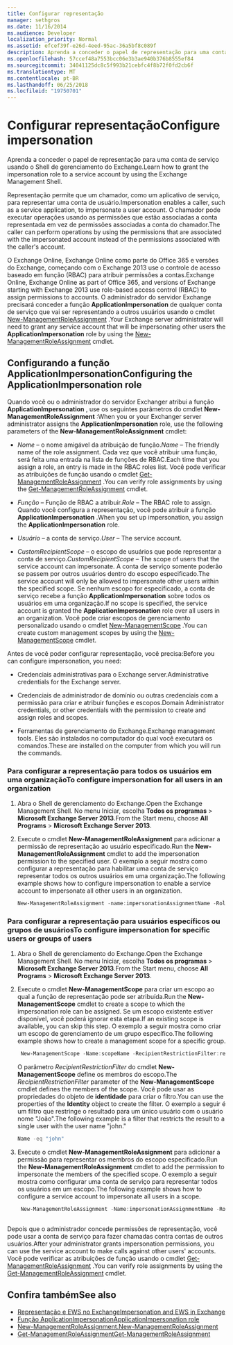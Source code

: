 ```yaml
---
title: Configurar representação
manager: sethgros
ms.date: 11/16/2014
ms.audience: Developer
localization_priority: Normal
ms.assetid: efcef39f-e26d-4eed-95ac-36a5bf8c089f
description: Aprenda a conceder o papel de representação para uma conta de serviço usando o Shell de gerenciamento do Exchange.
ms.openlocfilehash: 57ccef48a7553bcc06e3b3ae940b376b8555ef84
ms.sourcegitcommit: 34041125dc8c5f993b21cebfc4f8b72f0fd2cb6f
ms.translationtype: MT
ms.contentlocale: pt-BR
ms.lasthandoff: 06/25/2018
ms.locfileid: "19750701"
---
```

# <a name="configure-impersonation"></a><span data-ttu-id="9ad08-103">Configurar representação</span><span class="sxs-lookup"><span data-stu-id="9ad08-103">Configure impersonation</span></span>

<span data-ttu-id="9ad08-104">Aprenda a conceder o papel de representação para uma conta de serviço usando o Shell de gerenciamento do Exchange.</span><span class="sxs-lookup"><span data-stu-id="9ad08-104">Learn how to grant the impersonation role to a service account by using the Exchange Management Shell.</span></span> 
  
<span data-ttu-id="9ad08-105">Representação permite que um chamador, como um aplicativo de serviço, para representar uma conta de usuário.</span><span class="sxs-lookup"><span data-stu-id="9ad08-105">Impersonation enables a caller, such as a service application, to impersonate a user account.</span></span> <span data-ttu-id="9ad08-106">O chamador pode executar operações usando as permissões que estão associadas a conta representada em vez de permissões associadas a conta do chamador.</span><span class="sxs-lookup"><span data-stu-id="9ad08-106">The caller can perform operations by using the permissions that are associated with the impersonated account instead of the permissions associated with the caller's account.</span></span>
  
<span data-ttu-id="9ad08-107">O Exchange Online, Exchange Online como parte do Office 365 e versões do Exchange, começando com o Exchange 2013 use o controle de acesso baseado em função (RBAC) para atribuir permissões a contas.</span><span class="sxs-lookup"><span data-stu-id="9ad08-107">Exchange Online, Exchange Online as part of Office 365, and versions of Exchange starting with Exchange 2013 use role-based access control (RBAC) to assign permissions to accounts.</span></span> <span data-ttu-id="9ad08-108">O administrador do servidor Exchange precisará conceder a função **ApplicationImpersonation** de qualquer conta de serviço que vai ser representando a outros usuários usando o cmdlet [New-ManagementRoleAssignment](http://msdn.microsoft.com/library/34d4f2e3-f2c5-49e1-a6a9-1366da65a78c.aspx) .</span><span class="sxs-lookup"><span data-stu-id="9ad08-108">Your Exchange server administrator will need to grant any service account that will be impersonating other users the **ApplicationImpersonation** role by using the [New-ManagementRoleAssignment](http://msdn.microsoft.com/library/34d4f2e3-f2c5-49e1-a6a9-1366da65a78c.aspx) cmdlet.</span></span> 
  
## <a name="configuring-the-applicationimpersonation-role"></a><span data-ttu-id="9ad08-109">Configurando a função ApplicationImpersonation</span><span class="sxs-lookup"><span data-stu-id="9ad08-109">Configuring the ApplicationImpersonation role</span></span>

<span data-ttu-id="9ad08-110">Quando você ou o administrador do servidor Exchanger atribui a função **ApplicationImpersonation** , use os seguintes parâmetros do cmdlet **New-ManagementRoleAssignment** :</span><span class="sxs-lookup"><span data-stu-id="9ad08-110">When you or your Exchanger server administrator assigns the **ApplicationImpersonation** role, use the following parameters of the **New-ManagementRoleAssignment** cmdlet:</span></span> 
  
-  <span data-ttu-id="9ad08-111">_Nome_ &ndash; o nome amigável da atribuição de função.</span><span class="sxs-lookup"><span data-stu-id="9ad08-111">_Name_ &ndash; The friendly name of the role assignment.</span></span> <span data-ttu-id="9ad08-112">Cada vez que você atribuir uma função, será feita uma entrada na lista de funções de RBAC.</span><span class="sxs-lookup"><span data-stu-id="9ad08-112">Each time that you assign a role, an entry is made in the RBAC roles list.</span></span> <span data-ttu-id="9ad08-113">Você pode verificar as atribuições de função usando o cmdlet [Get-ManagementRoleAssignment](http://msdn.microsoft.com/library/a3a6ee46-061b-444a-8639-43a416309445.aspx) .</span><span class="sxs-lookup"><span data-stu-id="9ad08-113">You can verify role assignments by using the [Get-ManagementRoleAssignment](http://msdn.microsoft.com/library/a3a6ee46-061b-444a-8639-43a416309445.aspx) cmdlet.</span></span> 
    
-  <span data-ttu-id="9ad08-114">_Função_ &ndash; Função de RBAC a atribuir.</span><span class="sxs-lookup"><span data-stu-id="9ad08-114">_Role_ &ndash; The RBAC role to assign.</span></span> <span data-ttu-id="9ad08-115">Quando você configura a representação, você pode atribuir a função **ApplicationImpersonation** .</span><span class="sxs-lookup"><span data-stu-id="9ad08-115">When you set up impersonation, you assign the **ApplicationImpersonation** role.</span></span> 
    
-  <span data-ttu-id="9ad08-116">_Usuário_ &ndash; a conta de serviço.</span><span class="sxs-lookup"><span data-stu-id="9ad08-116">_User_ &ndash; The service account.</span></span> 
    
-  <span data-ttu-id="9ad08-117">_CustomRecipientScope_ &ndash; o escopo de usuários que pode representar a conta de serviço.</span><span class="sxs-lookup"><span data-stu-id="9ad08-117">_CustomRecipientScope_ &ndash; The scope of users that the service account can impersonate.</span></span> <span data-ttu-id="9ad08-118">A conta de serviço somente poderão se passem por outros usuários dentro do escopo especificado.</span><span class="sxs-lookup"><span data-stu-id="9ad08-118">The service account will only be allowed to impersonate other users within the specified scope.</span></span> <span data-ttu-id="9ad08-119">Se nenhum escopo for especificado, a conta de serviço recebe a função **ApplicationImpersonation** sobre todos os usuários em uma organização.</span><span class="sxs-lookup"><span data-stu-id="9ad08-119">If no scope is specified, the service account is granted the **ApplicationImpersonation** role over all users in an organization.</span></span> <span data-ttu-id="9ad08-120">Você pode criar escopos de gerenciamento personalizado usando o cmdlet [New-ManagementScope](http://msdn.microsoft.com/library/1ea1f474-69d6-48c0-9beb-bfa4442c5dab.aspx) .</span><span class="sxs-lookup"><span data-stu-id="9ad08-120">You can create custom management scopes by using the [New-ManagementScope](http://msdn.microsoft.com/library/1ea1f474-69d6-48c0-9beb-bfa4442c5dab.aspx) cmdlet.</span></span> 
    
<span data-ttu-id="9ad08-121">Antes de você poder configurar representação, você precisa:</span><span class="sxs-lookup"><span data-stu-id="9ad08-121">Before you can configure impersonation, you need:</span></span>
  
- <span data-ttu-id="9ad08-122">Credenciais administrativas para o Exchange server.</span><span class="sxs-lookup"><span data-stu-id="9ad08-122">Administrative credentials for the Exchange server.</span></span>
    
- <span data-ttu-id="9ad08-123">Credenciais de administrador de domínio ou outras credenciais com a permissão para criar e atribuir funções e escopos.</span><span class="sxs-lookup"><span data-stu-id="9ad08-123">Domain Administrator credentials, or other credentials with the permission to create and assign roles and scopes.</span></span>
    
- <span data-ttu-id="9ad08-124">Ferramentas de gerenciamento do Exchange.</span><span class="sxs-lookup"><span data-stu-id="9ad08-124">Exchange management tools.</span></span> <span data-ttu-id="9ad08-125">Eles são instalados no computador do qual você executará os comandos.</span><span class="sxs-lookup"><span data-stu-id="9ad08-125">These are installed on the computer from which you will run the commands.</span></span>
    
### <a name="to-configure-impersonation-for-all-users-in-an-organization"></a><span data-ttu-id="9ad08-126">Para configurar a representação para todos os usuários em uma organização</span><span class="sxs-lookup"><span data-stu-id="9ad08-126">To configure impersonation for all users in an organization</span></span>

1. <span data-ttu-id="9ad08-127">Abra o Shell de gerenciamento do Exchange.</span><span class="sxs-lookup"><span data-stu-id="9ad08-127">Open the Exchange Management Shell.</span></span> <span data-ttu-id="9ad08-128">No menu Iniciar, escolha **Todos os programas** > **Microsoft Exchange Server 2013**.</span><span class="sxs-lookup"><span data-stu-id="9ad08-128">From the Start menu, choose **All Programs** > **Microsoft Exchange Server 2013**.</span></span> 
    
2. <span data-ttu-id="9ad08-129">Execute o cmdlet **New-ManagementRoleAssignment** para adicionar a permissão de representação ao usuário especificado.</span><span class="sxs-lookup"><span data-stu-id="9ad08-129">Run the **New-ManagementRoleAssignment** cmdlet to add the impersonation permission to the specified user.</span></span> <span data-ttu-id="9ad08-130">O exemplo a seguir mostra como configurar a representação para habilitar uma conta de serviço representar todos os outros usuários em uma organização.</span><span class="sxs-lookup"><span data-stu-id="9ad08-130">The following example shows how to configure impersonation to enable a service account to impersonate all other users in an organization.</span></span> 
    
   ```powershell
   New-ManagementRoleAssignment -name:impersonationAssignmentName -Role:ApplicationImpersonation -User:serviceAccount 
   ```

### <a name="to-configure-impersonation-for-specific-users-or-groups-of-users"></a><span data-ttu-id="9ad08-131">Para configurar a representação para usuários específicos ou grupos de usuários</span><span class="sxs-lookup"><span data-stu-id="9ad08-131">To configure impersonation for specific users or groups of users</span></span>

1. <span data-ttu-id="9ad08-132">Abra o Shell de gerenciamento do Exchange.</span><span class="sxs-lookup"><span data-stu-id="9ad08-132">Open the Exchange Management Shell.</span></span> <span data-ttu-id="9ad08-133">No menu Iniciar, escolha **Todos os programas** > **Microsoft Exchange Server 2013**.</span><span class="sxs-lookup"><span data-stu-id="9ad08-133">From the Start menu, choose **All Programs** > **Microsoft Exchange Server 2013**.</span></span> 
    
2. <span data-ttu-id="9ad08-134">Execute o cmdlet **New-ManagementScope** para criar um escopo ao qual a função de representação pode ser atribuída.</span><span class="sxs-lookup"><span data-stu-id="9ad08-134">Run the **New-ManagementScope** cmdlet to create a scope to which the impersonation role can be assigned.</span></span> <span data-ttu-id="9ad08-135">Se um escopo existente estiver disponível, você poderá ignorar esta etapa.</span><span class="sxs-lookup"><span data-stu-id="9ad08-135">If an existing scope is available, you can skip this step.</span></span> <span data-ttu-id="9ad08-136">O exemplo a seguir mostra como criar um escopo de gerenciamento de um grupo específico.</span><span class="sxs-lookup"><span data-stu-id="9ad08-136">The following example shows how to create a management scope for a specific group.</span></span> 
    
   ```powershell
    New-ManagementScope -Name:scopeName -RecipientRestrictionFilter:recipientFilter
   ```

   <span data-ttu-id="9ad08-137">O parâmetro _RecipientRestrictionFilter_ do cmdlet **New-ManagementScope** define os membros do escopo.</span><span class="sxs-lookup"><span data-stu-id="9ad08-137">The _RecipientRestrictionFilter_ parameter of the **New-ManagementScope** cmdlet defines the members of the scope.</span></span> <span data-ttu-id="9ad08-138">Você pode usar as propriedades do objeto de **identidade** para criar o filtro.</span><span class="sxs-lookup"><span data-stu-id="9ad08-138">You can use the properties of the **Identity** object to create the filter.</span></span> <span data-ttu-id="9ad08-139">O exemplo a seguir é um filtro que restringe o resultado para um único usuário com o usuário nome "João".</span><span class="sxs-lookup"><span data-stu-id="9ad08-139">The following example is a filter that restricts the result to a single user with the user name "john."</span></span> 
    
   ```powershell
   Name -eq "john"
   ```

3. <span data-ttu-id="9ad08-140">Execute o cmdlet **New-ManagementRoleAssignment** para adicionar a permissão para representar os membros do escopo especificado.</span><span class="sxs-lookup"><span data-stu-id="9ad08-140">Run the **New-ManagementRoleAssignment** cmdlet to add the permission to impersonate the members of the specified scope.</span></span> <span data-ttu-id="9ad08-141">O exemplo a seguir mostra como configurar uma conta de serviço para representar todos os usuários em um escopo.</span><span class="sxs-lookup"><span data-stu-id="9ad08-141">The following example shows how to configure a service account to impersonate all users in a scope.</span></span> 
    
   ```powershell
    New-ManagementRoleAssignment -Name:impersonationAssignmentName -Role:ApplicationImpersonation -User:serviceAccount -CustomRecipientWriteScope:scopeName
    
   ```


<span data-ttu-id="9ad08-142">Depois que o administrador concede permissões de representação, você pode usar a conta de serviço para fazer chamadas contra contas de outros usuários.</span><span class="sxs-lookup"><span data-stu-id="9ad08-142">After your administrator grants impersonation permissions, you can use the service account to make calls against other users' accounts.</span></span> <span data-ttu-id="9ad08-143">Você pode verificar as atribuições de função usando o cmdlet [Get-ManagementRoleAssignment](http://msdn.microsoft.com/library/a3a6ee46-061b-444a-8639-43a416309445.aspx) .</span><span class="sxs-lookup"><span data-stu-id="9ad08-143">You can verify role assignments by using the [Get-ManagementRoleAssignment](http://msdn.microsoft.com/library/a3a6ee46-061b-444a-8639-43a416309445.aspx) cmdlet.</span></span> 
  
## <a name="see-also"></a><span data-ttu-id="9ad08-144">Confira também</span><span class="sxs-lookup"><span data-stu-id="9ad08-144">See also</span></span>

- [<span data-ttu-id="9ad08-145">Representação e EWS no Exchange</span><span class="sxs-lookup"><span data-stu-id="9ad08-145">Impersonation and EWS in Exchange</span></span>](impersonation-and-ews-in-exchange.md)
- [<span data-ttu-id="9ad08-146">Função ApplicationImpersonation</span><span class="sxs-lookup"><span data-stu-id="9ad08-146">ApplicationImpersonation role</span></span>](http://technet.microsoft.com/pt-br/library/dd776119%28v=exchg.150%29.aspx)   
- [<span data-ttu-id="9ad08-147">New-ManagementRoleAssignment.</span><span class="sxs-lookup"><span data-stu-id="9ad08-147">New-ManagementRoleAssignment</span></span>](http://msdn.microsoft.com/library/34d4f2e3-f2c5-49e1-a6a9-1366da65a78c.aspx)    
- [<span data-ttu-id="9ad08-148">Get-ManagementRoleAssignment</span><span class="sxs-lookup"><span data-stu-id="9ad08-148">Get-ManagementRoleAssignment</span></span>](http://msdn.microsoft.com/library/a3a6ee46-061b-444a-8639-43a416309445.aspx)
    

